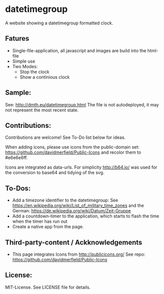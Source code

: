 # datetimegroup
 A website showing a datetimegroup formatted clock.
 
## Fatures
 * Single-file-application, all javascript and images are build into the html-file
 * Simple use
 * Two Modes:
   * Stop the clock
   * Show a continious clock

## Sample:
See: http://dmth.eu/datetimegroup.html
The file is not autodeployed, it may not represent the most recent state.

## Contributions:
Contributions are welcome! See To-Do list below for ideas.

When adding icons, please use icons from the public-domain set: https://github.com/davidmerfield/Public-Icons and recolor them to #e6e6e6ff.

Icons are integrated as data-urls. For simplicity http://b64.io/ was used for the conversion to base64 and tidying of the svg.

## To-Dos:
 * Add a timezone identifier to the datetimegroup: See https://en.wikipedia.org/wiki/List_of_military_time_zones and the German: https://de.wikipedia.org/wiki/Datum/Zeit-Gruppe
 * Add a countdown-timer to the application, which starts to flash the time when the timer has run out
 * Create a native app from the page.

## Third-party-content / Ackknowledgements
 * This page integrates Icons from http://publicicons.org/
   See repo: https://github.com/davidmerfield/Public-Icons

## License:
MIT-License. See LICENSE file for details.
